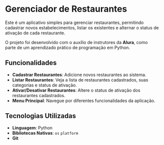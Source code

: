 # Gerenciador de Restaurantes

Este é um aplicativo simples para gerenciar restaurantes, permitindo cadastrar novos estabelecimentos, listar os existentes e alternar o status de ativação de cada restaurante.

O projeto foi desenvolvido com o auxílio de instrutores da **Alura**, como parte de um aprendizado prático de programação em Python.

## Funcionalidades

- **Cadastrar Restaurantes**: Adicione novos restaurantes ao sistema.
- **Listar Restaurantes**: Veja a lista de restaurantes cadastrados, suas categorias e status de ativação.
- **Ativar/Desativar Restaurantes**: Altere o status de ativação dos restaurantes cadastrados.
- **Menu Principal**: Navegue por diferentes funcionalidades da aplicação.

## Tecnologias Utilizadas

- **Linguagem**: Python
- **Bibliotecas Nativas**: `os` `platform`
- **Git**
